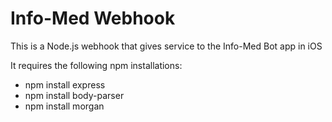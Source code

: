 <h1>Info-Med Webhook</h1>
<p>This is a Node.js webhook that gives service to the Info-Med Bot app in iOS</p>
<p></p>
<p>It requires the following npm installations:</p>
<ul>
    <li>npm install express</li>
    <li>npm install body-parser</li>
    <li>npm install morgan</li>
</ul>